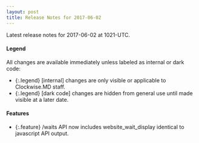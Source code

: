```yaml
---
layout: post
title: Release Notes for 2017-06-02
---
```


Latest release notes for 2017-06-02 at 1021-UTC.

<div class='legend' markdown='1'>

#### Legend

All changes are available immediately unless labeled as internal or dark code:

- {:.legend} [internal] changes are only visible or applicable to Clockwise.MD staff.
- {:.legend} [dark code] changes are hidden from general use until made visible at a later date.

</div>

<div class='features' markdown='1'>

#### Features

- {:.feature} /waits API now includes website_wait_display identical to javascript API output.

</div>

